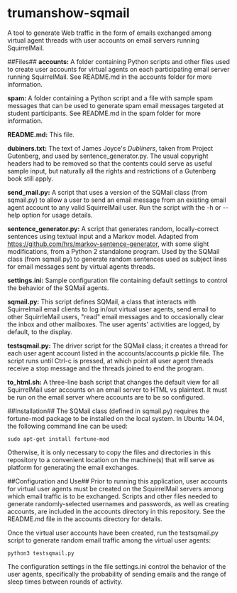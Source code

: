 # trumanshow-sqmail

A tool to generate Web traffic in the form of emails exchanged among virtual agent threads with user accounts on email servers running SquirrelMail.

##Files##
**accounts:** A folder containing Python scripts and other files used to create user accounts for virtual agents on each participating email server running SquirrelMail. See README.md in the accounts folder for more information.

**spam:** A folder containing a Python script and a file with sample spam messages that can be used to generate spam email messages targeted at student participants. See README.md in the spam folder for more information.

**README.md:** This file.

**dubiners.txt:** The text of James Joyce's *Dubliners*, taken from Project Gutenberg, and used by sentence_generator.py. The usual copyright headers had to be removed so that the contents could serve as useful sample input, but naturally all the rights and restrictions of a Gutenberg book still apply.

**send_mail.py:** A script that uses a version of the SQMail class (from sqmail.py) to allow a user to send an email message from an existing email agent account to any valid SquirrelMail user. Run the script with the -h or --help option for usage details.

**sentence_generator.py:** A script that generates random, locally-correct sentences using textual input and a Markov model. Adapted from https://github.com/hrs/markov-sentence-generator, with some slight modifications, from a Python 2 standalone program. Used by the SQMail class (from sqmail.py) to generate random sentences used as subject lines for email messages sent by virtual agents threads.

**settings.ini:** Sample configuration file containing default settings to control the behavior of the SQMail agents.

**sqmail.py:** This script defines SQMail, a class that interacts with Squirrelmail email clients to log in/out virtual user agents, send email to other SquirrleMail users, "read" email messages and to occasionally clear the inbox and other mailboxes. The user agents' activities are logged, by default, to the display.

**testsqmail.py:** The driver script for the SQMail class; it creates a thread for each user agent account listed in the accounts/accounts.p pickle file. The script runs until Ctrl-c is pressed, at which point all user agent threads receive a stop message and the threads joined to end the program.

**to_html.sh:** A three-line bash script that changes the default view for all SquirrelMail user accounts on an email server to HTML vs plaintext. It must be run on the email server where accounts are to be so configured.

##Installation##
The SQMail class (defined in sqmail.py) requires the fortune-mod package to be installed on the local system. In Ubuntu 14.04, the following command line can be used:

```sudo apt-get install fortune-mod```

Otherwise, it is only necessary to copy the files and directories in this repository to a convenient location on the machine(s) that will serve as platform for generating the email exchanges.

##Configuration and Use##
Prior to running this application, user accounts for virtual user agents must be created on the SquirrelMail servers among which email traffic is to be exchanged. Scripts and other files needed to generate randomly-selected usernames and passwords, as well as creating accounts, are included in the accounts directory in this repository. See the README.md file in the accounts directory for details.

Once the virtual user accounts have been created, run the testsqmail.py script to generate random email traffic among the virtual user agents:

```python3 testsqmail.py```

The configuration settings in the file settings.ini control the behavior of the user agents, specifically the probability of sending emails and the range of sleep times between rounds of activity.
